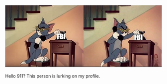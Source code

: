 <img src="https://raw.githubusercontent.com/Rohan69420/Rohan69420/main/tom.jpg"> <img>
<br>
Hello 911? This person is lurking on my profile.
<br>
